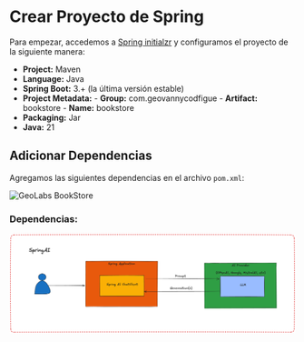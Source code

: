 # **Crear Proyecto de Spring**

Para empezar, accedemos a [Spring initialzr](https://start.spring.io/) y configuramos el proyecto de la siguiente manera:

- **Project:** Maven
- **Language:** Java
- **Spring Boot:** 3.+ (la última versión estable)
- **Project Metadata:**
      - **Group:** com.geovannycodfigue
      - **Artifact:** bookstore
      - **Name:** bookstore
- **Packaging:** Jar
- **Java:** 21

## **Adicionar Dependencias**

Agregamos las siguientes dependencias en el archivo `pom.xml`:

![GeoLabs BookStore](./files/figura1.png "GeoLabs BookStore")

### **Dependencias:**

![GeoLabs SpringAI](./files/SpringAI-Model.png "GeoLabs SpringAI")